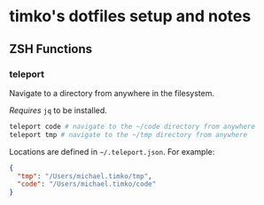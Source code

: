 # timko's dotfiles setup and notes

## ZSH Functions

### teleport

Navigate to a directory from anywhere in the filesystem.

_Requires_ `jq` to be installed.

```sh
teleport code # navigate to the ~/code directory from anywhere
teleport tmp # navigate to the ~/tmp directory from anywhere
```

Locations are defined in `~/.teleport.json`. For example:

```json
{
  "tmp": "/Users/michael.timko/tmp",
  "code": "/Users/michael.timko/code"
}
```
